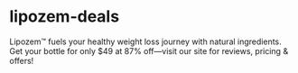 # lipozem-deals
Lipozem™ fuels your healthy weight loss journey with natural ingredients. Get your bottle for only $49 at 87% off—visit our site for reviews, pricing &amp; offers!
